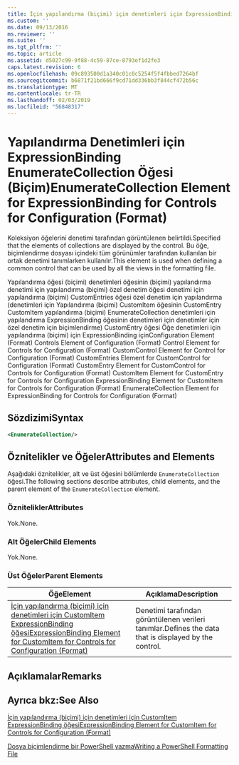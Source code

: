 ```yaml
---
title: İçin yapılandırma (biçimi) için denetimleri için ExpressionBinding EnumerateCollection öğesi | Microsoft Docs
ms.custom: ''
ms.date: 09/13/2016
ms.reviewer: ''
ms.suite: ''
ms.tgt_pltfrm: ''
ms.topic: article
ms.assetid: d5027c99-9f88-4c59-87ce-8793ef1d2fe3
caps.latest.revision: 6
ms.openlocfilehash: 09c893500d1a340c01c0c5254f5f4fbbed7264bf
ms.sourcegitcommit: b6871f21bd666f9cd71dd336bb3f844cf472b56c
ms.translationtype: MT
ms.contentlocale: tr-TR
ms.lasthandoff: 02/03/2019
ms.locfileid: "56848317"
---
```

# <a name="enumeratecollection-element-for-expressionbinding-for-controls-for-configuration-format"></a><span data-ttu-id="d9a98-102">Yapılandırma Denetimleri için ExpressionBinding EnumerateCollection Öğesi (Biçim)</span><span class="sxs-lookup"><span data-stu-id="d9a98-102">EnumerateCollection Element for ExpressionBinding for Controls for Configuration (Format)</span></span>

<span data-ttu-id="d9a98-103">Koleksiyon öğelerini denetimi tarafından görüntülenen belirtildi.</span><span class="sxs-lookup"><span data-stu-id="d9a98-103">Specified that the elements of collections are displayed by the control.</span></span> <span data-ttu-id="d9a98-104">Bu öğe, biçimlendirme dosyası içindeki tüm görünümler tarafından kullanılan bir ortak denetimi tanımlarken kullanılır.</span><span class="sxs-lookup"><span data-stu-id="d9a98-104">This element is used when defining a common control that can be used by all the views in the formatting file.</span></span>

<span data-ttu-id="d9a98-105">Yapılandırma öğesi (biçimi) denetimleri öğesinin (biçimi) yapılandırma denetimi için yapılandırma (biçimi) özel denetim öğesi denetimi için yapılandırma (biçimi) CustomEntries öğesi özel denetim için yapılandırma (denetimleri için Yapılandırma (biçimi) CustomItem öğesinin CustomEntry CustomItem yapılandırma (biçimi) EnumerateCollection denetimleri için yapılandırma ExpressionBinding öğesinin denetimleri için denetimler için özel denetim için biçimlendirme) CustomEntry öğesi Öğe denetimleri için yapılandırma (biçimi) için ExpressionBinding için</span><span class="sxs-lookup"><span data-stu-id="d9a98-105">Configuration Element (Format) Controls Element of Configuration (Format) Control Element for Controls for Configuration (Format) CustomControl Element for Control for Configuration (Format) CustomEntries Element for CustomControl for Configuration (Format) CustomEntry Element for CustomControl for Controls for Configuration (Format) CustomItem Element for CustomEntry for Controls for Configuration ExpressionBinding Element for CustomItem for Controls for Configuration (Format) EnumerateCollection Element for ExpressionBinding for Controls for Configuration (Format)</span></span>

## <a name="syntax"></a><span data-ttu-id="d9a98-106">Sözdizimi</span><span class="sxs-lookup"><span data-stu-id="d9a98-106">Syntax</span></span>

```xml
<EnumerateCollection/>
```

## <a name="attributes-and-elements"></a><span data-ttu-id="d9a98-107">Öznitelikler ve Öğeler</span><span class="sxs-lookup"><span data-stu-id="d9a98-107">Attributes and Elements</span></span>

<span data-ttu-id="d9a98-108">Aşağıdaki öznitelikler, alt ve üst öğesini bölümlerde `EnumerateCollection` öğesi.</span><span class="sxs-lookup"><span data-stu-id="d9a98-108">The following sections describe attributes, child elements, and the parent element of the `EnumerateCollection` element.</span></span>

### <a name="attributes"></a><span data-ttu-id="d9a98-109">Öznitelikler</span><span class="sxs-lookup"><span data-stu-id="d9a98-109">Attributes</span></span>

<span data-ttu-id="d9a98-110">Yok.</span><span class="sxs-lookup"><span data-stu-id="d9a98-110">None.</span></span>

### <a name="child-elements"></a><span data-ttu-id="d9a98-111">Alt Öğeler</span><span class="sxs-lookup"><span data-stu-id="d9a98-111">Child Elements</span></span>

<span data-ttu-id="d9a98-112">Yok.</span><span class="sxs-lookup"><span data-stu-id="d9a98-112">None.</span></span>

### <a name="parent-elements"></a><span data-ttu-id="d9a98-113">Üst Öğeler</span><span class="sxs-lookup"><span data-stu-id="d9a98-113">Parent Elements</span></span>

|<span data-ttu-id="d9a98-114">Öğe</span><span class="sxs-lookup"><span data-stu-id="d9a98-114">Element</span></span>|<span data-ttu-id="d9a98-115">Açıklama</span><span class="sxs-lookup"><span data-stu-id="d9a98-115">Description</span></span>|
|-------------|-----------------|
|[<span data-ttu-id="d9a98-116">İçin yapılandırma (biçimi) için denetimleri için CustomItem ExpressionBinding öğesi</span><span class="sxs-lookup"><span data-stu-id="d9a98-116">ExpressionBinding Element for CustomItem for Controls for Configuration (Format)</span></span>](./expressionbinding-element-for-customitem-for-controls-for-configuration-format.md)|<span data-ttu-id="d9a98-117">Denetimi tarafından görüntülenen verileri tanımlar.</span><span class="sxs-lookup"><span data-stu-id="d9a98-117">Defines the data that is displayed by the control.</span></span>|

## <a name="remarks"></a><span data-ttu-id="d9a98-118">Açıklamalar</span><span class="sxs-lookup"><span data-stu-id="d9a98-118">Remarks</span></span>

## <a name="see-also"></a><span data-ttu-id="d9a98-119">Ayrıca bkz:</span><span class="sxs-lookup"><span data-stu-id="d9a98-119">See Also</span></span>

[<span data-ttu-id="d9a98-120">İçin yapılandırma (biçimi) için denetimleri için CustomItem ExpressionBinding öğesi</span><span class="sxs-lookup"><span data-stu-id="d9a98-120">ExpressionBinding Element for CustomItem for Controls for Configuration (Format)</span></span>](./expressionbinding-element-for-customitem-for-controls-for-configuration-format.md)

[<span data-ttu-id="d9a98-121">Dosya biçimlendirme bir PowerShell yazma</span><span class="sxs-lookup"><span data-stu-id="d9a98-121">Writing a PowerShell Formatting File</span></span>](./writing-a-powershell-formatting-file.md)
